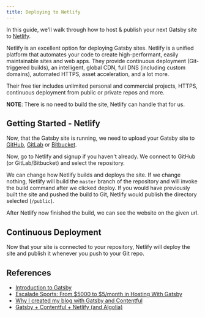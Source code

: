 ```yaml
---
title: Deploying to Netlify
---
```


In this guide, we'll walk through how to host & publish your next Gatsby site to [Netlify](https://www.netlify.com/).

Netlify is an excellent option for deploying Gatsby sites. Netlify is a unified
platform that automates your code to create high-performant, easily maintainable
sites and web apps. They provide continuous deployment (Git-triggered builds),
an intelligent, global CDN, full DNS (including custom domains), automated
HTTPS, asset acceleration, and a lot more.

Their free tier includes unlimited personal and commercial projects, HTTPS,
continuous deployment from public or private repos and more.

**NOTE**: There is no need to build the site, Netlify can handle that for us.

## Getting Started - Netlify

Now, that the Gatsby site is running, we need to upload your Gatsby site to [GitHub](https://github.com/), [GitLab](https://about.gitlab.com/) or [Bitbucket](https://bitbucket.org/).

Now, go to Netlify and signup if you haven't already.
We connect to GitHub (or GitLab/Bitbucket) and select the repository.

We can change how Netlify builds and deploys the site.
If we change nothing, Netlify will build the `master` branch of the repository and will invoke the build command after we clicked deploy.
If you would have previously built the site and pushed the build to Git, Netlify would publish the directory selected (`/public`).

After Netlify now finished the build, we can see the website on the given url.

## Continuous Deployment

Now that your site is connected to your repository, Netlify will deploy the site and publish it whenever you push to your Git repo.

## References

- [Introduction to Gatsby](/blog/2017-05-31-introduction-to-gatsby/#deployment)
- [Escalade Sports: From $5000 to \$5/month in Hosting With Gatsby](/blog/2018-06-14-escalade-sports-from-5000-to-5-in-hosting/)
- [Why I created my blog with Gatsby and Contentful](/blog/2017-11-09-why-i-created-my-blog-with-gatsby-and-contentful/#hosting-with-netlify)
- [Gatsby + Contentful + Netlify (and Algolia)](/blog/2017-12-06-gatsby-plus-contentful-plus-netlify/#solution-netlify--gatsby)
